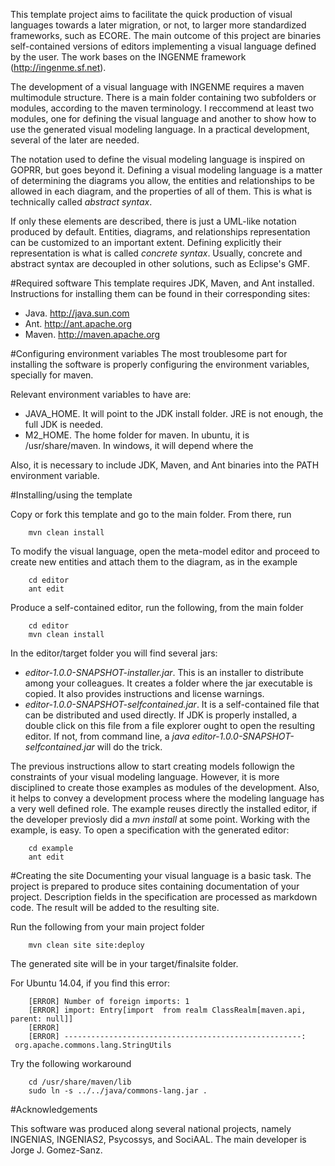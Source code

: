 This template project aims to facilitate the quick production of visual languages towards a later migration, or not, to larger more standardized frameworks, such as ECORE. The main outcome of this project are binaries  self-contained versions of editors implementing a visual language defined by the user. The work bases on the INGENME framework (http://ingenme.sf.net). 

The development of a visual language with INGENME requires a maven multimodule structure. There is a main folder containing two subfolders or modules, according to the maven terminology. I reccommend at least two modules, one for defining the visual language and another to show how to use the generated visual modeling language. In a practical development, several of the later are needed. 

The notation used to define the visual modeling language is inspired on GOPRR, but goes beyond it. Defining a visual modeling language is a matter of determining the diagrams you allow, the entities and relationships to be allowed in each diagram, and the properties of all of them. This is what is technically called *abstract syntax*. 

If only these elements are described, there is just a UML-like notation produced by default. Entities, diagrams, and relationships representation can be customized to an important extent. Defining explicitly their representation is what is called *concrete syntax*. Usually, concrete and abstract syntax are decoupled in other solutions, such as Eclipse's GMF. 

#Required software
This template requires JDK, Maven, and Ant installed. Instructions for installing them can be found in their corresponding sites:

- Java. http://java.sun.com
- Ant.  http://ant.apache.org
- Maven. http://maven.apache.org

#Configuring environment variables
The most troublesome part for installing the software is properly configuring the environment variables, specially for maven.  

Relevant environment variables to have are:
* JAVA_HOME. It will point to the JDK install folder. JRE is not enough, the full JDK is needed.
* M2_HOME. The home folder for maven. In ubuntu, it is /usr/share/maven. In windows, it will depend where the 

Also, it is necessary to include JDK, Maven, and Ant binaries into the PATH environment variable.

#Installing/using the template

Copy or fork this template and go to the main folder. From there, run
```Shell
	mvn clean install
```

To modify the visual language, open the meta-model editor and proceed to create new entities and attach them to the diagram, as in the example

```Shell
	cd editor
	ant edit
```

Produce a self-contained editor, run the following, from the main folder

```Shell
	cd editor
	mvn clean install

```
In the editor/target folder you will find several jars:

- *editor-1.0.0-SNAPSHOT-installer.jar*. This is an installer to distribute among your colleagues. It creates a folder where the jar executable is copied. It also provides instructions and license warnings.  
- *editor-1.0.0-SNAPSHOT-selfcontained.jar*. It is a self-contained file that can be distributed and used directly. If JDK is properly installed, a double click on this file from a file explorer ought to open the resulting editor. If not, from command line, a *java editor-1.0.0-SNAPSHOT-selfcontained.jar*  will do the trick.

The previous instructions allow to start creating models followign the constraints of your visual modeling language. However, it is more disciplined to create those examples as modules of the development. Also, it helps to convey a development process where the modeling language has a very well defined role. The example reuses directly the installed editor, if the developer previosly did a *mvn install* at some point. Working with the example, is easy. To open a specification with the generated editor:

```Shell
	cd example
	ant edit
```


#Creating the site
Documenting your visual language is a basic task. The project is prepared to produce sites containing documentation of your project. Description fields in the specification are processed as markdown code. The result will be added to the resulting site.

Run the following from your main project folder
```Shell
	mvn clean site site:deploy
```
The generated site will be in your target/finalsite folder.

For Ubuntu 14.04, if you find this error:
```
	[ERROR] Number of foreign imports: 1
	[ERROR] import: Entry[import  from realm ClassRealm[maven.api, parent: null]]
	[ERROR] 
	[ERROR] -----------------------------------------------------:
 org.apache.commons.lang.StringUtils
```

Try the following workaround
```Shell
	cd /usr/share/maven/lib
	sudo ln -s ../../java/commons-lang.jar .
```

#Acknowledgements

This software was produced along several national projects, namely INGENIAS, INGENIAS2, Psycossys, and SociAAL. The main developer is Jorge J. Gomez-Sanz.


